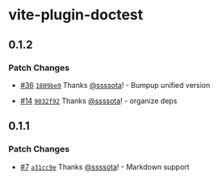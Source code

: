 # vite-plugin-doctest

## 0.1.2

### Patch Changes

- [#36](https://github.com/ssssota/doc-vitest/pull/36) [`1809be9`](https://github.com/ssssota/doc-vitest/commit/1809be90fbbeaa8591ccded0ee87a8cd29f8bfc4) Thanks [@ssssota](https://github.com/ssssota)! - Bumpup unified version

- [#14](https://github.com/ssssota/doc-vitest/pull/14) [`9032f92`](https://github.com/ssssota/doc-vitest/commit/9032f9286cf82ace6d201b8a563099be040e1212) Thanks [@ssssota](https://github.com/ssssota)! - organize deps

## 0.1.1

### Patch Changes

- [#7](https://github.com/ssssota/doc-vitest/pull/7) [`a31cc9e`](https://github.com/ssssota/doc-vitest/commit/a31cc9e2bf8c94e3ae14e3018ffdb0bf28916ee9) Thanks [@ssssota](https://github.com/ssssota)! - Markdown support
